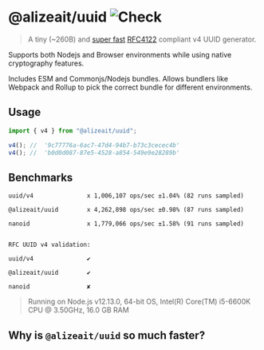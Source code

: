 # @alizeait/uuid ![Check](https://github.com/alizeait/uuid/workflows/Check/badge.svg)

> A tiny (~260B) and [super fast](#benchmarks) [RFC4122](http://www.ietf.org/rfc/rfc4122.txt) compliant v4 UUID generator.

Supports both Nodejs and Browser environments while using native cryptography features.

Includes ESM and Commonjs/Nodejs bundles. Allows bundlers like Webpack and Rollup to pick the correct bundle for different environments.

## Usage 

```js
import { v4 } from "@alizeait/uuid";

v4(); //  '9c77776a-6ac7-47d4-94b7-b73c3cecec4b'
v4(); //  'b0d0d087-87e5-4528-a854-549e9e28289b'
```

## Benchmarks

```
uuid/v4               x 1,006,107 ops/sec ±1.04% (82 runs sampled)

@alizeait/uuid        x 4,262,898 ops/sec ±0.98% (87 runs sampled)

nanoid                x 1,779,066 ops/sec ±1.58% (91 runs sampled)


RFC UUID v4 validation:

uuid/v4               ✔

@alizeait/uuid        ✔

nanoid                ✘

```

> Running on Node.js v12.13.0, 64-bit OS, Intel(R) Core(TM) i5-6600K CPU @ 3.50GHz, 16.0 GB RAM

## Why is `@alizeait/uuid` so much faster?
